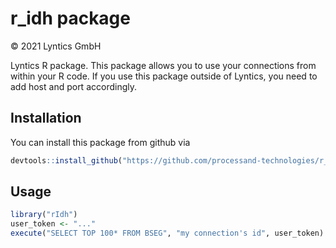 # r_idh package

© 2021 Lyntics GmbH

Lyntics R package. This package allows you to use your connections from within your R code. If you use this package outside of Lyntics, you need to add host and port accordingly.

## Installation

You can install this package from github via
```R
devtools::install_github("https://github.com/processand-technologies/r_idh")
```

## Usage
```R
library("rIdh")
user_token <- "..." 
execute("SELECT TOP 100* FROM BSEG", "my connection's id", user_token)
```
